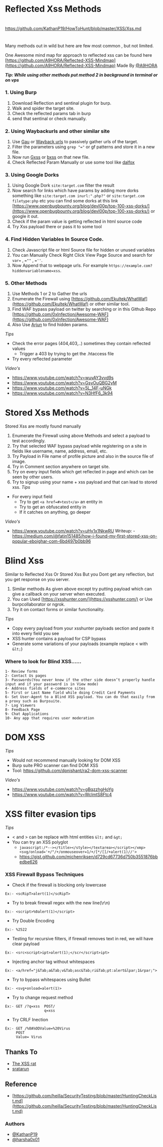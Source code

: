 # Reflected Xss Methods

##
#
https://github.com/KathanP19/HowToHunt/blob/master/XSS/Xss.md
#
##

Many methods out in wild but here are few most common , but not limited.

One Awesome mind map for approach to reflected xss can be found here [https://github.com/A9HORA/Reflected-XSS-Mindmap](https://github.com/A9HORA/Reflected-XSS-Mindmap) Made By [@A9HORA](https://twitter.com/A9HORA)

***Tip: While using other methods put method 2 in background in terminal or on vps***

### 1. Using Burp
 1. Download Reflection and sentinal plugin for burp.
 2. Walk and spider the target site.
 3. Check the reflected params tab in burp
 4. send that sentinal or check manually.
 
### 2. Using Waybackurls and other similar site
 1. Use [Gau](https://github.com/lc/gau) or [Wayback urls](https://github.com/tomnomnom/waybackurls) to passively gather urls of the target.
 2. Filter the parameters using `grep "="` or gf patterns and store it in a new file.
 3. Now run [Gxss](https://github.com/KathanP19/Gxss) or [bxss](https://github.com/ethicalhackingplayground/bxss/) on that new file.
 4. Check Reflected Param Manually or use some tool like [dalfox](https://github.com/hahwul/dalfox) 

### 3. Using Google Dorks
 1. Using Google Dork `site:target.com` filter the result
 2. Now search for links which have params by adding more dorks something like `site:target.com inurl:".php?"` or `site:target.com filetype:php` etc
    you can find some dorks at this link [https://www.openbugbounty.org/blog/devl00p/top-100-xss-dorks/](https://www.openbugbounty.org/blog/devl00p/top-100-xss-dorks/) or google it out.
 3. Check if the param value is getting reflected in html source code 
 4. Try Xss payload there or pass it to some tool
 
### 4. Find Hidden Variables In Source Code.
 1. Check Javascript file or html Source file for hidden or unused variables 
 2. You can Manually Check Right Click View Page Source and search for `var=` , `=""` , `=''`.
 3. Now Append that to webpage urls. For example `https://example.com?hiddenvariablename=xss`.
 
### 5. Other Methods
 1. Use Methods 1 or 2 to Gather the urls
 2. Enumerate the Firewall using [https://github.com/Ekultek/WhatWaf](https://github.com/Ekultek/WhatWaf) or other similar tool.
 3. Find WAF bypass payload on twitter by searching or in this Github Repo [https://github.com/0xInfection/Awesome-WAF](https://github.com/0xInfection/Awesome-WAF)
 4. Also Use [Arjun](https://github.com/s0md3v/Arjun) to find hidden params.

*Tips*
- Check the error pages (404,403,..) sometimes they contain reflected values
	- Trigger a 403 by trying to get the .htaccess file
- Try every reflected parameter

*Video's*
- https://www.youtube.com/watch?v=wuyAY3vvd9s
- https://www.youtube.com/watch?v=GsyOuQBG2yM
- https://www.youtube.com/watch?v=5L_14F-uNGk
- https://www.youtube.com/watch?v=N3HfF6_3k94
 
# Stored Xss Methods
Stored Xss are mostly found manually
 1. Enumerate the Firewall using above Methods and select a payload to test accordingly.
 2. Try that selected WAF bypass payload while registering on a site in fields like username, name, address, email, etc.
 3. Try Payload in File name of profile picture and also in the source file of image.
 4. Try in Comment section anywhere on target site.
 5. Try on every input fields which get reflected in page and which can be seen by other users.
 6. Try to signup using your name + xss payload and that can lead to stored xss.
*Tips*
- For every input field
	- Try to get ```<a href=#>test</a>``` an entity in
	- Try to get an obfuscated entity in
	- If it catches on anything, go deeper

*Video's*
- https://www.youtube.com/watch?v=uHy1x1NkwRU
Writeup:
-https://medium.com/@fatin151485/how-i-found-my-first-stored-xss-on-popular-eboighar-com-6bd497b0bb96

# Blind Xss
Similar to Reflected Xss Or Stored Xss But you Dont get any reflection, but you get response on you server.

 1. Similar methods As given above except try putting payload which can give a callback on your server when executed.
 2. You can Used [https://xsshunter.com/](https://xsshunter.com/) or Use burpcollaborator or ngrok.
 3. Try it on contact forms or similar functionality.

*Tips*
- Copy every payload from your xsshunter payloads section and paste it into every field you see
- XSS hunter contains a payload for CSP bypass
- Generate some variations of your payloads (example replace < with `&lt;`)

### Where to look for Blind XSS……
```
1- Review forms
2- Contact Us pages
3- Passwords(You never know if the other side doesn’t properly handle input and if your password is in View mode)
4- Address fields of e-commerce sites
5- First or Last Name field while doing Credit Card Payments
6- Set User-Agent to a Blind XSS payload. You can do that easily from a proxy such as Burpsuite.
7- Log Viewers
8- Feedback Page
9- Chat Applications
10- Any app that requires user moderation
```

# DOM XSS

*Tips*
- Would not recommend manually looking for DOM XSS
- Burp suite PRO scanner can find DOM XSS
- Tool: https://github.com/dpnishant/ra2-dom-xss-scanner

*Video's*
- https://www.youtube.com/watch?v=gBqzzhgHoYg
- https://www.youtube.com/watch?v=WclmtS8Ftc4

# XSS filter evasion tips

*Tips*
- < and > can be replace with html entities `&lt;` and `&gt;`
- You can try an XSS polyglot
	- ```javascript:/*--></title></style></textarea></script></xmp><svg/onload='+/"/+/onmouseover=1/+/[*/[]/+alert(1)//'>```
	- https://gist.github.com/michenriksen/d729cd67736d750b3551876bbedbe626
	
### XSS Firewall Bypass Techniques

* Check if the firewall is blocking only lowercase
```
Ex:- <scRipT>alert(1)</scRipT>
```
* Try to break firewall regex with the  new line(\r\n)
```
Ex:- <script>%0alert(1)</script>
```
* Try Double Encoding
```
Ex:- %2522
```
* Testing for recursive filters, if firewall removes text in red, we will have clear payload
```
Ex:- <src<script>ipt>alert(1);</scr</script>ipt>
```
* Injecting anchor tag without whitespaces
```
Ex:- <a/href="j&Tab;a&Tab;v&Tab;asc&Tab;ri&Tab;pt:alert&lpar;1&rpar;">
```
* Try to bypass whitespaces using Bullet
```
Ex:- <svg•onload=alert(1)>
```
* Try to change request method
```
Ex:- GET /?q=xss  POST/
                  q=xss
```
* Try CRLF Inection
```
Ex:- GET /%0A%ODValue=%20Virus
     POST 
     Value= Virus
 ```
## Thanks To
* [The XSS rat](https://www.youtube.com/channel/UCjBhClJ59W4hfUly51i11hg)
* [sratarun](https://twitter.com/sratarun)

## Reference
* [https://github.com/heilla/SecurityTesting/blob/master/HuntingCheckList.md](https://github.com/heilla/SecurityTesting/blob/master/HuntingCheckList.md)

### Authors
* [@KathanP19](https://twitter.com/KathanP19)
* [@harsha0x01](https://twitter.com/harsha0x01)
